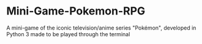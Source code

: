 # Mini-Game-Pokemon-RPG
A mini-game of the iconic television/anime series "Pokémon", developed in Python 3 made to be played through the terminal
